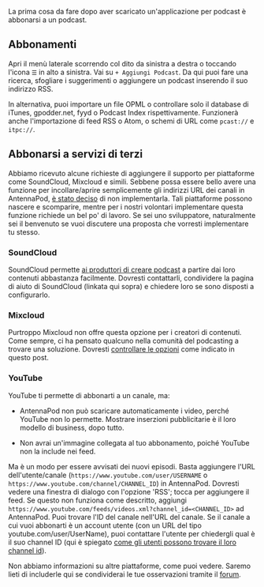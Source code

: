 La prima cosa da fare dopo aver scaricato un'applicazione per podcast è abbonarsi a un podcast.

## Abbonamenti

Apri il menù laterale scorrendo col dito da sinistra a destra o toccando l'icona `☰` in alto a sinistra. Vai su `+ Aggiungi Podcast`. Da qui puoi fare una ricerca, sfogliare i suggerimenti o aggiungere un podcast inserendo il suo indirizzo RSS.

In alternativa, puoi importare un file OPML o controllare solo il database di iTunes, gpodder.net, fyyd o Podcast Index rispettivamente. Funzionerà anche l'importazione di feed RSS o Atom, o schemi di URL come `pcast://` e `itpc://`.

## Abbonarsi a servizi di terzi

Abbiamo ricevuto alcune richieste di aggiungere il supporto per piattaforme come SoundCloud, Mixcloud e simili. Sebbene possa essere bello avere una funzione per incollare/aprire semplicemente gli indirizzi URL dei canali in AntennaPod, [è stato deciso](https://github.com/AntennaPod/AntennaPod/issues/1297) di non implementarla. Tali piattaforme possono nascere e scomparire, mentre per i nostri volontari implementare questa funzione richiede un bel po' di lavoro. Se sei uno sviluppatore, naturalmente sei il benvenuto se vuoi discutere una proposta che vorresti implementare tu stesso.

### SoundCloud

SoundCloud permette [ai produttori di creare podcast](https://help.soundcloud.com/hc/en-us/articles/115003451347-Adding-tracks-to-your-RSS-feed) a partire dai loro contenuti abbastanza facilmente. Dovresti contattarli, condividere la pagina di aiuto di SoundCloud (linkata qui sopra) e chiedere loro se sono disposti a configurarlo.

### Mixcloud

Purtroppo Mixcloud non offre questa opzione per i creatori di contenuti. Come sempre, ci ha pensato qualcuno nella comunità del podcasting a trovare una soluzione. Dovresti [controllare le opzioni](https://www.openparenthesis.org/2015/01/05/mixcloud-to-rss-with-enclosures) come indicato in questo post.

### YouTube

YouTube ti permette di abbonarti a un canale, ma:

- AntennaPod non può scaricare automaticamente i video, perché YouTube non lo permette. Mostrare inserzioni pubblicitarie è il loro modello di business, dopo tutto.

- Non avrai un'immagine collegata al tuo abbonamento, poiché YouTube non la include nei feed.

Ma è un modo per essere avvisati dei nuovi episodi. Basta aggiungere l'URL dell'utente/canale (`https://www.youtube.com/user/USERNAME` o `https://www.youtube.com/channel/CHANNEL_ID`) in AntennaPod. Dovresti vedere una finestra di dialogo con l'opzione 'RSS'; tocca per aggiungere il feed. Se questo non funziona come descritto, aggiungi `https://www.youtube.com/feeds/videos.xml?channel_id=<CHANNEL_ID>` ad AntennaPod. Puoi trovare l'ID del canale nell'URL del canale. Se il canale a cui vuoi abbonarti è un account utente (con un URL del tipo youtube.com/user/UserName), puoi contattare l'utente per chiedergli qual è il suo channel ID (qui è spiegato [come gli utenti possono trovare il loro channel id](https://support.google.com/youtube/answer/3250431?hl=en)).

Non abbiamo informazioni su altre piattaforme, come puoi vedere. Saremo lieti di includerle qui se condividerai le tue osservazioni tramite il [forum](https://forum.antennapod.org/).
